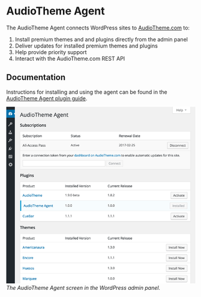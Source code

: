 # AudioTheme Agent

The AudioTheme Agent connects WordPress sites to [AudioTheme.com](https://audiotheme.com/) to:

1. Install premium themes and and plugins directly from the admin panel
2. Deliver updates for installed premium themes and plugins
3. Help provide priority support
4. Interact with the AudioTheme.com REST API


## Documentation

Instructions for installing and using the agent can be found in the [AudioTheme Agent plugin guide](https://audiotheme.com/support/audiotheme-agent/).

![AudioTheme Agent Admin Screen](screenshot-1.png)  
_The AudioTheme Agent screen in the WordPress admin panel._
